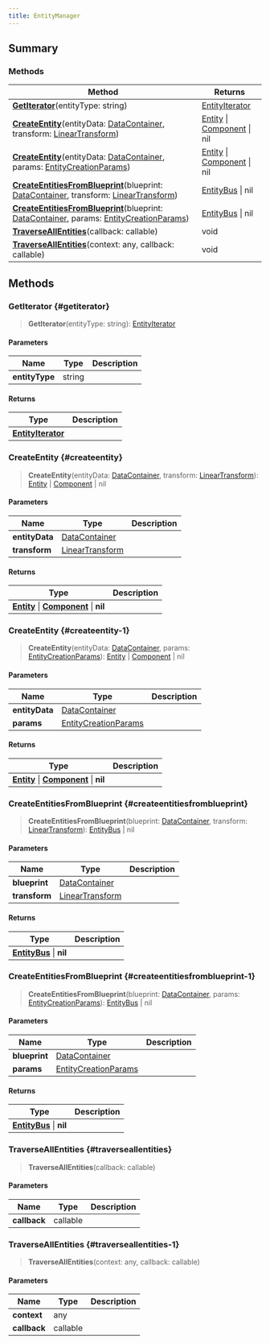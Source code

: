 ```yaml
---
title: EntityManager
---
```


## Summary

### Methods

| Method | Returns |
| ------ | ------- |
| **[GetIterator](#getiterator)**(entityType: string) | [EntityIterator](/vext/ref/shared/type/entityiterator) |
| **[CreateEntity](#createentity)**(entityData: [DataContainer](/vext/ref/shared/type/datacontainer), transform: [LinearTransform](/vext/ref/shared/type/lineartransform)) | [Entity](/vext/ref/shared/type/entity) \| [Component](/vext/ref/shared/type/component) \| nil |
| **[CreateEntity](#createentity-1)**(entityData: [DataContainer](/vext/ref/shared/type/datacontainer), params: [EntityCreationParams](/vext/ref/shared/type/entitycreationparams)) | [Entity](/vext/ref/shared/type/entity) \| [Component](/vext/ref/shared/type/component) \| nil |
| **[CreateEntitiesFromBlueprint](#createentitiesfromblueprint)**(blueprint: [DataContainer](/vext/ref/shared/type/datacontainer), transform: [LinearTransform](/vext/ref/shared/type/lineartransform)) | [EntityBus](/vext/ref/shared/type/entitybus) \| nil |
| **[CreateEntitiesFromBlueprint](#createentitiesfromblueprint-1)**(blueprint: [DataContainer](/vext/ref/shared/type/datacontainer), params: [EntityCreationParams](/vext/ref/shared/type/entitycreationparams)) | [EntityBus](/vext/ref/shared/type/entitybus) \| nil |
| **[TraverseAllEntities](#traverseallentities)**(callback: callable) | void |
| **[TraverseAllEntities](#traverseallentities-1)**(context: any, callback: callable) | void |

## Methods

### GetIterator {#getiterator}

> **GetIterator**(entityType: string): [EntityIterator](/vext/ref/shared/type/entityiterator)

#### Parameters

| Name | Type | Description |
| ---- | ---- | ----------- |
| **entityType** | string |  |

#### Returns

| Type | Description |
| ---- | ----------- |
| **[EntityIterator](/vext/ref/shared/type/entityiterator)** |  |

### CreateEntity {#createentity}

> **CreateEntity**(entityData: [DataContainer](/vext/ref/shared/type/datacontainer), transform: [LinearTransform](/vext/ref/shared/type/lineartransform)): [Entity](/vext/ref/shared/type/entity) \| [Component](/vext/ref/shared/type/component) \| nil

#### Parameters

| Name | Type | Description |
| ---- | ---- | ----------- |
| **entityData** | [DataContainer](/vext/ref/shared/type/datacontainer) |  |
| **transform** | [LinearTransform](/vext/ref/shared/type/lineartransform) |  |

#### Returns

| Type | Description |
| ---- | ----------- |
| **[Entity](/vext/ref/shared/type/entity)** \| **[Component](/vext/ref/shared/type/component)** \| **nil** |  |

### CreateEntity {#createentity-1}

> **CreateEntity**(entityData: [DataContainer](/vext/ref/shared/type/datacontainer), params: [EntityCreationParams](/vext/ref/shared/type/entitycreationparams)): [Entity](/vext/ref/shared/type/entity) \| [Component](/vext/ref/shared/type/component) \| nil

#### Parameters

| Name | Type | Description |
| ---- | ---- | ----------- |
| **entityData** | [DataContainer](/vext/ref/shared/type/datacontainer) |  |
| **params** | [EntityCreationParams](/vext/ref/shared/type/entitycreationparams) |  |

#### Returns

| Type | Description |
| ---- | ----------- |
| **[Entity](/vext/ref/shared/type/entity)** \| **[Component](/vext/ref/shared/type/component)** \| **nil** |  |

### CreateEntitiesFromBlueprint {#createentitiesfromblueprint}

> **CreateEntitiesFromBlueprint**(blueprint: [DataContainer](/vext/ref/shared/type/datacontainer), transform: [LinearTransform](/vext/ref/shared/type/lineartransform)): [EntityBus](/vext/ref/shared/type/entitybus) \| nil

#### Parameters

| Name | Type | Description |
| ---- | ---- | ----------- |
| **blueprint** | [DataContainer](/vext/ref/shared/type/datacontainer) |  |
| **transform** | [LinearTransform](/vext/ref/shared/type/lineartransform) |  |

#### Returns

| Type | Description |
| ---- | ----------- |
| **[EntityBus](/vext/ref/shared/type/entitybus)** \| **nil** |  |

### CreateEntitiesFromBlueprint {#createentitiesfromblueprint-1}

> **CreateEntitiesFromBlueprint**(blueprint: [DataContainer](/vext/ref/shared/type/datacontainer), params: [EntityCreationParams](/vext/ref/shared/type/entitycreationparams)): [EntityBus](/vext/ref/shared/type/entitybus) \| nil

#### Parameters

| Name | Type | Description |
| ---- | ---- | ----------- |
| **blueprint** | [DataContainer](/vext/ref/shared/type/datacontainer) |  |
| **params** | [EntityCreationParams](/vext/ref/shared/type/entitycreationparams) |  |

#### Returns

| Type | Description |
| ---- | ----------- |
| **[EntityBus](/vext/ref/shared/type/entitybus)** \| **nil** |  |

### TraverseAllEntities {#traverseallentities}

> **TraverseAllEntities**(callback: callable)

#### Parameters

| Name | Type | Description |
| ---- | ---- | ----------- |
| **callback** | callable |  |

### TraverseAllEntities {#traverseallentities-1}

> **TraverseAllEntities**(context: any, callback: callable)

#### Parameters

| Name | Type | Description |
| ---- | ---- | ----------- |
| **context** | any |  |
| **callback** | callable |  |

